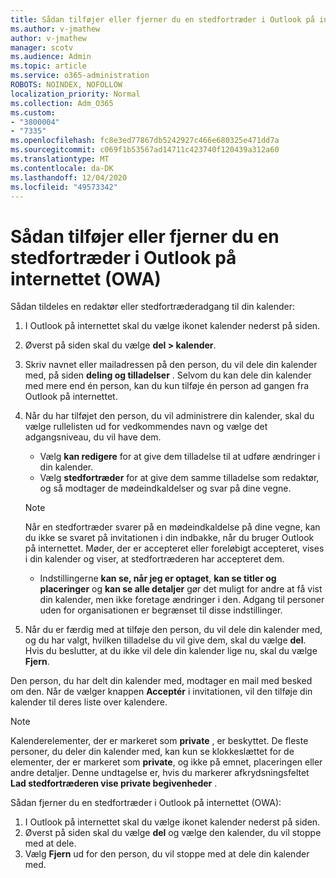 ```yaml
---
title: Sådan tilføjer eller fjerner du en stedfortræder i Outlook på internettet (OWA)
ms.author: v-jmathew
author: v-jmathew
manager: scotv
ms.audience: Admin
ms.topic: article
ms.service: o365-administration
ROBOTS: NOINDEX, NOFOLLOW
localization_priority: Normal
ms.collection: Adm_O365
ms.custom:
- "3800004"
- "7335"
ms.openlocfilehash: fc8e3ed77867db5242927c466e680325e471dd7a
ms.sourcegitcommit: c069f1b53567ad14711c423740f120439a312a60
ms.translationtype: MT
ms.contentlocale: da-DK
ms.lasthandoff: 12/04/2020
ms.locfileid: "49573342"
---
```

# <a name="how-to-add-or-remove-a-delegate-in-outlook-on-the-web-owa"></a>Sådan tilføjer eller fjerner du en stedfortræder i Outlook på internettet (OWA)

Sådan tildeles en redaktør eller stedfortræderadgang til din kalender:

1. I Outlook på internettet skal du vælge ikonet kalender nederst på siden.
2. Øverst på siden skal du vælge **del > kalender**.
3. Skriv navnet eller mailadressen på den person, du vil dele din kalender med, på siden **deling og tilladelser** . Selvom du kan dele din kalender med mere end én person, kan du kun tilføje én person ad gangen fra Outlook på internettet.
4. Når du har tilføjet den person, du vil administrere din kalender, skal du vælge rullelisten ud for vedkommendes navn og vælge det adgangsniveau, du vil have dem.

    - Vælg **kan redigere** for at give dem tilladelse til at udføre ændringer i din kalender.
    - Vælg **stedfortræder** for at give dem samme tilladelse som redaktør, og så modtager de mødeindkaldelser og svar på dine vegne.
    > [!NOTE]
    > Når en stedfortræder svarer på en mødeindkaldelse på dine vegne, kan du ikke se svaret på invitationen i din indbakke, når du bruger Outlook på internettet. Møder, der er accepteret eller foreløbigt accepteret, vises i din kalender og viser, at stedfortræderen har accepteret dem.
    - Indstillingerne **kan se, når jeg er optaget**, **kan se titler og placeringer** og **kan se alle detaljer** gør det muligt for andre at få vist din kalender, men ikke foretage ændringer i den. Adgang til personer uden for organisationen er begrænset til disse indstillinger.

5. Når du er færdig med at tilføje den person, du vil dele din kalender med, og du har valgt, hvilken tilladelse du vil give dem, skal du vælge **del**. Hvis du beslutter, at du ikke vil dele din kalender lige nu, skal du vælge **Fjern**.

Den person, du har delt din kalender med, modtager en mail med besked om den. Når de vælger knappen **Acceptér** i invitationen, vil den tilføje din kalender til deres liste over kalendere.

> [!NOTE]
> Kalenderelementer, der er markeret som **private** , er beskyttet. De fleste personer, du deler din kalender med, kan kun se klokkeslættet for de elementer, der er markeret som **private**, og ikke på emnet, placeringen eller andre detaljer. Denne undtagelse er, hvis du markerer afkrydsningsfeltet **Lad stedfortræderen vise private begivenheder** .

Sådan fjerner du en stedfortræder i Outlook på internettet (OWA):

1. I Outlook på internettet skal du vælge ikonet kalender nederst på siden.
2. Øverst på siden skal du vælge **del** og vælge den kalender, du vil stoppe med at dele.
3. Vælg **Fjern** ud for den person, du vil stoppe med at dele din kalender med.
